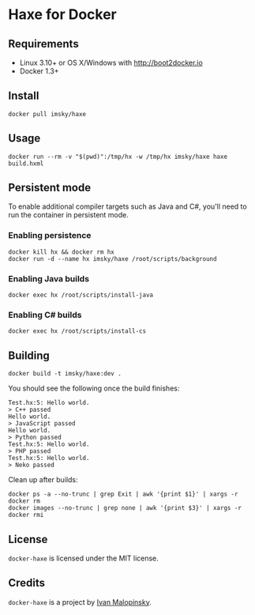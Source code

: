 # Haxe for Docker

## Requirements

* Linux 3.10+ or OS X/Windows with <http://boot2docker.io>
* Docker 1.3+

## Install

```
docker pull imsky/haxe
```

## Usage

```
docker run --rm -v "$(pwd)":/tmp/hx -w /tmp/hx imsky/haxe haxe build.hxml
```

## Persistent mode

To enable additional compiler targets such as Java and C#, you'll need to run the container in persistent mode.

### Enabling persistence

```
docker kill hx && docker rm hx
docker run -d --name hx imsky/haxe /root/scripts/background
```

### Enabling Java builds

```
docker exec hx /root/scripts/install-java
```

### Enabling C&#35; builds

```
docker exec hx /root/scripts/install-cs
```

## Building

```
docker build -t imsky/haxe:dev .
```

You should see the following once the build finishes:

```
Test.hx:5: Hello world.
> C++ passed
Hello world.
> JavaScript passed
Hello world.
> Python passed
Test.hx:5: Hello world.
> PHP passed
Test.hx:5: Hello world.
> Neko passed
```

Clean up after builds:

```
docker ps -a --no-trunc | grep Exit | awk '{print $1}' | xargs -r docker rm
docker images --no-trunc | grep none | awk '{print $3}' | xargs -r docker rmi
```

## License

`docker-haxe` is licensed under the MIT license.

## Credits

`docker-haxe` is a project by [Ivan Malopinsky](http://imsky.co).
